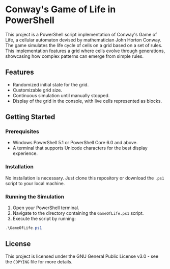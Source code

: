 # Conway's Game of Life in PowerShell

This project is a PowerShell script implementation of Conway's Game of Life, a cellular automaton devised by mathematician John Horton Conway. The game simulates the life cycle of cells on a grid based on a set of rules. This implementation features a grid where cells evolve through generations, showcasing how complex patterns can emerge from simple rules.

## Features

- Randomized initial state for the grid.
- Customizable grid size.
- Continuous simulation until manually stopped.
- Display of the grid in the console, with live cells represented as blocks.

## Getting Started

### Prerequisites

- Windows PowerShell 5.1 or PowerShell Core 6.0 and above.
- A terminal that supports Unicode characters for the best display experience.

### Installation

No installation is necessary. Just clone this repository or download the `.ps1` script to your local machine.

### Running the Simulation

1. Open your PowerShell terminal.
2. Navigate to the directory containing the `GameOfLife.ps1` script.
3. Execute the script by running:

```powershell
.\GameOfLife.ps1
```
## License
This project is licensed under the GNU General Public License v3.0 - see the `COPYING` file for more details.